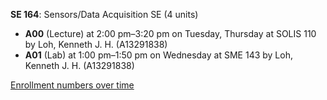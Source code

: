 **SE 164**: Sensors/Data Acquisition SE (4 units)

- **A00** (Lecture) at 2:00 pm–3:20 pm on Tuesday, Thursday at SOLIS 110 by Loh, Kenneth J. H. (A13291838)
- **A01** (Lab) at 1:00 pm–1:50 pm on Wednesday at SME 143 by Loh, Kenneth J. H. (A13291838)

[Enrollment numbers over time](./SE164.tsv)
